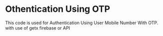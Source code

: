 # Othentication Using OTP

This code is used for Authentication Using User Mobile Number With OTP. 
with use of getx firebase or API

